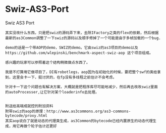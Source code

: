 Swiz-AS3-Port
=============

Swiz AS3 Port
	
	其实没改什么东西，只是把swiz的源码弄下来，去除IFactory之类的flex的依赖，然后根据最新的as3Common调整了一下swiz的源码以及顺手修掉了一个可能是由于多帧加载的一个bug.
	
	demo的话是一个带AOP的demo，SWIZ的demo。它由swiz的as3项目的demo以及 https://github.com/wlepinski/benchmark-aspect-swiz-aop 这个项目组成。
    
    感兴趣的玩家可以参照着这个结构稍微做点东西了。
	
	我是不打算用它做项目了，DI有robotlegs，aop因为在初始化的时候，要把整个swf的类给拿到，这里会卡一下，挺讨厌的，在fp没有多线程之前估计不会考虑。
		
	针对卡一下这个问题也有解决方案，大概就是把程序库尽可能地减少，然后再去改改swiz里面的autoProcesser,让它针对某个loaderinfo去处理。
	
	
	附送给高端成就控的附加资料	
	附带swiz的aop的原理：http://www.as3commons.org/as3-commons-bytecode/proxy.html
	其实aop说白了就是动态的代理类生成，as3Common的bytecode已经内置原生的动态代理生成，用它再做个轮子估计还更好
		
		
		
		
		